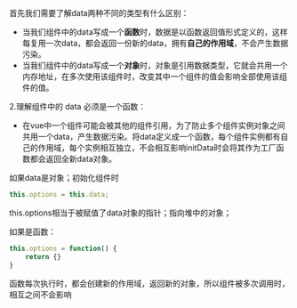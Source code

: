 
首先我们需要了解data两种不同的类型有什么区别：

- 当我们组件中的data写成一个**函数**时，数据是以函数返回值形式定义的，这样每复用一次data，都会返回一份新的data，拥有**自己的作用域**，不会产生数据污染。
- 当我们组件中的data写成一个**对象**时，对象是引用数据类型，它就会共用一个内存地址，在多次使用该组件时，改变其中一个组件的值会影响全部使用该组件的值。

2.理解组件中的 data 必须是一个函数：

- 在vue中一个组件可能会被其他的组件引用，为了防止多个组件实例对象之间共用一个data，产生数据污染。将data定义成一个函数，每个组件实例都有自己的作用域，每个实例相互独立，不会相互影响initData时会将其作为工厂函数都会返回全新data对象。

如果data是对象；初始化组件时


```javascript
this.options = this.data;
```


this.options相当于被赋值了data对象的指针；指向堆中的对象；


如果是函数：


```javascript
this.options = function() {
	return {}
}
```


函数每次执行时，都会创建新的作用域，返回新的对象，所以组件被多次调用时，相互之间不会影响

